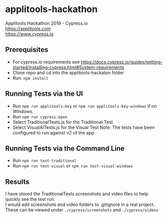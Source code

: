 # applitools-hackathon
Applitools Hackathon 2019 - Cypress.io <br>
https://applitools.com <br>
https://www.cypress.io <br>

## Prerequisites
- For cypress.io requirements see https://docs.cypress.io/guides/getting-started/installing-cypress.html#System-requirements
- Clone repo and cd into the applitools-hackaton folder
- Run: `npm install`

## Running Tests via the UI
- Run `npm run applitools:key` or `npm run applitools:key-windows` if on Windows.
- Run `npm run cypress:open`
- Select TraditionalTests.js for the Traditional Test
- Select VisualAITests.js for the Visual Test
Note: The tests have been configured to run against v2 of the app

## Running Tests via the Command Line
- Run `npm run test-traditional`
- Run `npm run test-visual` or `npm run test-visual-windows`

## Results
I have stored the TraditionalTests screenshots and video files to help quickly see the test run. <br>
I would add screenshots and video folders to .gitignore in a real project. <br>
These can be viewed under `./cypress/screenshots` and `./cypress/videos`






